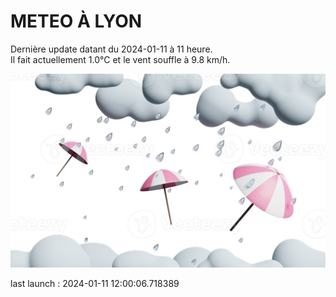 # METEO À LYON

Dernière update datant du 2024-01-11 à 11 heure.  
Il fait actuellement 1.0°C et le vent souffle à 9.8 km/h.      

![](./.github/rain.png)

last launch : 2024-01-11 12:00:06.718389
